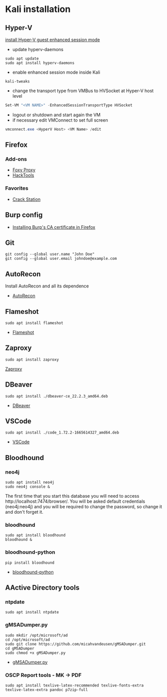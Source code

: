 # Kali installation

## Hyper-V

[install Hyper-V guest enhanced session mode](https://www.kali.org/docs/virtualization/install-hyper-v-guest-enhanced-session-mode/)

- update hyperv-daemons
```
sudo apt update
sudo apt install hyperv-daemons
```

- enable enhanced session mode inside Kali
```
kali-tweaks
```

- change the transport type from VMBus to HVSocket at Hyper-V host level
```PowerShell
Set-VM "<VM NAME>" -EnhancedSessionTransportType HVSocket
```

- logout or shutdown and start again the VM
- if necessary edit VMConnect to set full screen
```PowerShell
vmconnect.exe <HyperV Host> <VM Name> /edit
```

## Firefox

### Add-ons

- [Foxy Proxy](https://addons.mozilla.org/en-US/firefox/addon/foxyproxy-standard/)
- [HackTools](https://addons.mozilla.org/en-US/firefox/addon/hacktools/)

### Favorites

- [Crack Station](https://crackstation.net/)


## Burp config

- [Installing Burp's CA certificate in Firefox](https://portswigger.net/burp/documentation/desktop/external-browser-config/certificate/ca-cert-firefox)


## Git

```
git config --global user.name "John Doe"
git config --global user.email johndoe@example.com
```

## AutoRecon

Install AutoRecon and all its dependence
- [AutoRecon](https://github.com/Tib3rius/AutoRecon)


## Flameshot

```
sudo apt install flameshot
```
- [Flameshot](https://flameshot.org/)

## Zaproxy

```
sudo apt install zaproxy
```
[Zaproxy](https://www.kali.org/tools/zaproxy/)


## DBeaver

```
sudo apt install ./dbeaver-ce_22.2.3_amd64.deb 
```
- [DBeaver](https://dbeaver.io/download/)


## VSCode

```
sudo apt install ./code_1.72.2-1665614327_amd64.deb
```
- [VSCode](https://code.visualstudio.com/Download)


## Bloodhound

### neo4j

```
sudo apt install neo4j
sudo neo4j console &
```

The first time that you start this database you will need to access http://localhost:7474/browser/. You will be asked default credentials (neo4j:neo4j) and you will be required to change the password, so change it and don't forget it.

### bloodhound

```
sudo apt install bloodhound 
bloodhound &
```

### bloodhound-python

```
pip install bloodhound
```
- [bloodhound-python](https://github.com/fox-it/BloodHound.py)


## AActive Directory tools

### ntpdate

```
sudo apt install ntpdate
```

### gMSADumper.py

```
sudo mkdir /opt/microsoft/ad
cd /opt/microsoft/ad
sudo git clone https://github.com/micahvandeusen/gMSADumper.git
cd gMSADumper
sudo chmod +x gMSADumper.py
```
- [gMSADumper.py](https://github.com/micahvandeusen/gMSADumper)


### OSCP Report tools - MK -> PDF

```
sudo apt install texlive-latex-recommended texlive-fonts-extra texlive-latex-extra pandoc p7zip-full
```
